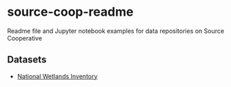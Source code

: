 # source-coop-readme

Readme file and Jupyter notebook examples for data repositories on Source Cooperative

## Datasets

- [National Wetlands Inventory](https://beta.source.coop/repositories/giswqs/nwi/description)
